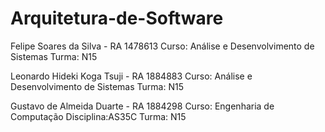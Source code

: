 ﻿# Arquitetura-de-Software

Felipe Soares da Silva - RA 1478613
Curso: Análise e Desenvolvimento de Sistemas
Turma: N15

Leonardo Hideki Koga Tsuji - RA 1884883
Curso: Análise e Desenvolvimento de Sistemas
Turma: N15






Gustavo de Almeida Duarte - RA 1884298
Curso: Engenharia de Computação
Disciplina:AS35C
Turma: N15


